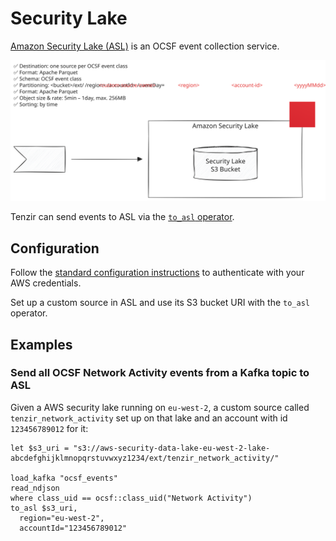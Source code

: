 # Security Lake

[Amazon Security Lake (ASL)][asl] is an OCSF event collection service.

[asl]: https://aws.amazon.com/security-lake/

![amazon-security-lake](amazon-security-lake.svg)

Tenzir can send events to ASL via the [`to_asl` operator](../../../tql2/operators/to_asl.md).

## Configuration

Follow the [standard configuration instructions](../README.md) to authenticate
with your AWS credentials.

Set up a custom source in ASL and use its S3 bucket URI with the `to_asl` operator.

## Examples

### Send all OCSF Network Activity events from a Kafka topic to ASL

Given a AWS security lake running on `eu-west-2`, a custom source called
`tenzir_network_activity` set up on that lake and an account with id `123456789012`
for it:

```tql
let $s3_uri = "s3://aws-security-data-lake-eu-west-2-lake-abcdefghijklmnopqrstuvwxyz1234/ext/tenzir_network_activity/"

load_kafka "ocsf_events"
read_ndjson
where class_uid == ocsf::class_uid("Network Activity")
to_asl $s3_uri,
  region="eu-west-2",
  accountId="123456789012"
```
